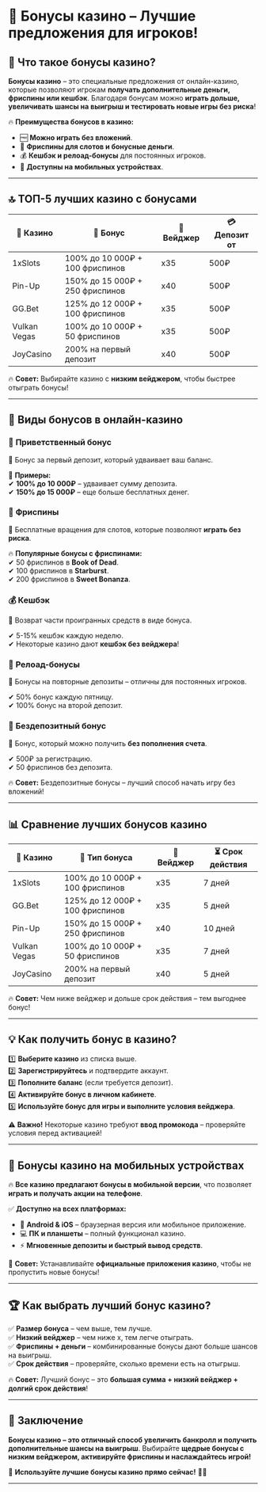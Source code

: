 # 🎁 Бонусы казино – Лучшие предложения для игроков!  

## 🎯 Что такое бонусы казино?  

**Бонусы казино** – это специальные предложения от онлайн-казино, которые позволяют игрокам **получать дополнительные деньги, фриспины или кешбэк**. Благодаря бонусам можно **играть дольше, увеличивать шансы на выигрыш и тестировать новые игры без риска**!  

🔥 **Преимущества бонусов в казино:**  
- 🆓 **Можно играть без вложений**.  
- 🎰 **Фриспины для слотов и бонусные деньги**.  
- 💰 **Кешбэк и релоад-бонусы** для постоянных игроков.  
- 🚀 **Доступны на мобильных устройствах**.  

---

## 🔝 ТОП-5 лучших казино с бонусами  

| 🎰 Казино | 🎁 Бонус | 🔄 Вейджер | 💳 Депозит от |
|----------|---------|---------|--------------|
| 1xSlots | 100% до 10 000₽ + 100 фриспинов | x35 | 500₽ |
| Pin-Up | 150% до 15 000₽ + 250 фриспинов | x40 | 500₽ |
| GG.Bet | 125% до 12 000₽ + 100 фриспинов | x35 | 500₽ |
| Vulkan Vegas | 100% до 10 000₽ + 50 фриспинов | x35 | 500₽ |
| JoyCasino | 200% на первый депозит | x40 | 500₽ |

🔥 **Совет:** Выбирайте казино с **низким вейджером**, чтобы быстрее отыграть бонусы!  

---

## 🎡 Виды бонусов в онлайн-казино  

### 🎁 **Приветственный бонус**  
📌 Бонус за первый депозит, который удваивает ваш баланс.  

💎 **Примеры:**  
✔ **100% до 10 000₽** – удваивает сумму депозита.  
✔ **150% до 15 000₽** – еще больше бесплатных денег.  

### 🎰 **Фриспины**  
📌 Бесплатные вращения для слотов, которые позволяют **играть без риска**.  

🔥 **Популярные бонусы с фриспинами:**  
✔ 50 фриспинов в **Book of Dead**.  
✔ 100 фриспинов в **Starburst**.  
✔ 200 фриспинов в **Sweet Bonanza**.  

### 💰 **Кешбэк**  
📌 Возврат части проигранных средств в виде бонуса.  

✔ 5-15% кешбэк каждую неделю.  
✔ Некоторые казино дают **кешбэк без вейджера**!  

### 🔄 **Релоад-бонусы**  
📌 Бонусы на повторные депозиты – отличны для постоянных игроков.  

✔ 50% бонус каждую пятницу.  
✔ 100% бонус на второй депозит.  

### 🎯 **Бездепозитный бонус**  
📌 Бонус, который можно получить **без пополнения счета**.  

✔ 500₽ за регистрацию.  
✔ 50 фриспинов без депозита.  

🔥 **Совет:** Бездепозитные бонусы – лучший способ начать игру без вложений!  

---

## 📊 Сравнение лучших бонусов казино  

| 🎰 Казино | 🎁 Тип бонуса | 🔄 Вейджер | ⏳ Срок действия |
|----------|-------------|---------|--------------|
| 1xSlots | 100% до 10 000₽ + 100 фриспинов | x35 | 7 дней |
| GG.Bet | 125% до 12 000₽ + 100 фриспинов | x35 | 5 дней |
| Pin-Up | 150% до 15 000₽ + 250 фриспинов | x40 | 10 дней |
| Vulkan Vegas | 100% до 10 000₽ + 50 фриспинов | x35 | 7 дней |
| JoyCasino | 200% на первый депозит | x40 | 5 дней |

🔥 **Совет:** Чем ниже вейджер и дольше срок действия – тем выгоднее бонус!  

---

## 💡 Как получить бонус в казино?  

1️⃣ **Выберите казино** из списка выше.  
2️⃣ **Зарегистрируйтесь** и подтвердите аккаунт.  
3️⃣ **Пополните баланс** (если требуется депозит).  
4️⃣ **Активируйте бонус в личном кабинете**.  
5️⃣ **Используйте бонус для игры и выполните условия вейджера**.  

⚠️ **Важно!** Некоторые казино требуют **ввод промокода** – проверяйте условия перед активацией!  

---

## 📱 Бонусы казино на мобильных устройствах  

🔥 **Все казино предлагают бонусы в мобильной версии**, что позволяет **играть и получать акции на телефоне**.  

✅ **Доступно на всех платформах:**  
- 📲 **Android & iOS** – браузерная версия или мобильное приложение.  
- 💻 **ПК и планшеты** – полный функционал казино.  
- ⚡ **Мгновенные депозиты и быстрый вывод средств**.  

🚀 **Совет:** Устанавливайте **официальные приложения казино**, чтобы не пропустить новые бонусы!  

---

## 🏆 Как выбрать лучший бонус казино?  

✅ **Размер бонуса** – чем выше, тем лучше.  
✅ **Низкий вейджер** – чем ниже x, тем легче отыграть.  
✅ **Фриспины + деньги** – комбинированные бонусы дают больше шансов на выигрыш.  
✅ **Срок действия** – проверяйте, сколько времени есть на отыгрыш.  

🔥 **Совет:** Лучший бонус – это **большая сумма + низкий вейджер + долгий срок действия**!  

---

## 🏁 Заключение  

**Бонусы казино – это отличный способ увеличить банкролл и получить дополнительные шансы на выигрыш**. Выбирайте **щедрые бонусы с низким вейджером, активируйте фриспины и наслаждайтесь игрой!**  

🚀 **Используйте лучшие бонусы казино прямо сейчас!** 🎰🔥  

---


